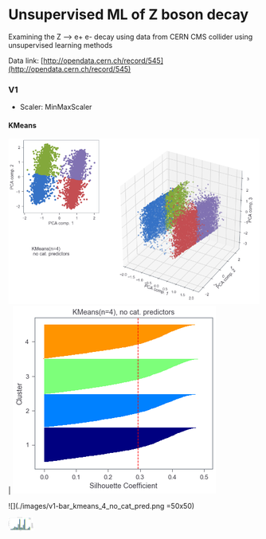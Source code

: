 # Unsupervised ML of Z boson decay

Examining the Z --> e+ e- decay using data from CERN CMS collider using unsupervised learning methods

Data link: [http://opendata.cern.ch/record/545](http://opendata.cern.ch/record/545)


### V1
* Scaler: MinMaxScaler

#### KMeans
![](/images/v1-pca_kmeans_4_no_cat_pred.png) | ![](/images/v1-sil_kmeans_4_no_cat_pred.png)

![](./images/v1-bar_kmeans_4_no_cat_pred.png =50x50) 

<img src="/images/v1-bar_kmeans_4_no_cat_pred.png" alt="drawing" width="50"/>




